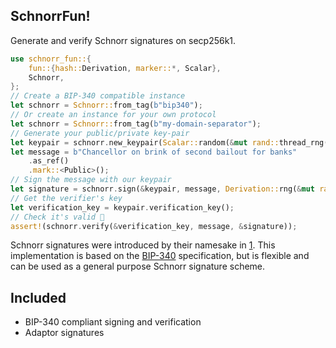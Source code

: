 ## SchnorrFun!

Generate and verify Schnorr signatures on secp256k1.

```rust
use schnorr_fun::{
    fun::{hash::Derivation, marker::*, Scalar},
    Schnorr,
};
// Create a BIP-340 compatible instance
let schnorr = Schnorr::from_tag(b"bip340");
// Or create an instance for your own protocol
let schnorr = Schnorr::from_tag(b"my-domain-separator");
// Generate your public/private key-pair
let keypair = schnorr.new_keypair(Scalar::random(&mut rand::thread_rng()));
let message = b"Chancellor on brink of second bailout for banks"
    .as_ref()
    .mark::<Public>();
// Sign the message with our keypair
let signature = schnorr.sign(&keypair, message, Derivation::rng(&mut rand::thread_rng()));
// Get the verifier's key
let verification_key = keypair.verification_key();
// Check it's valid 🍿
assert!(schnorr.verify(&verification_key, message, &signature));
```
Schnorr signatures were introduced by their namesake in [1].
This implementation is based on the [BIP-340][2] specification, but is flexible and can be used as a general purpose Schnorr signature scheme.

## Included

- BIP-340 compliant signing and verification
- Adaptor signatures

[1]: https://d-nb.info/1156214580/34
[2]: https://github.com/bitcoin/bips/blob/master/bip-0340.mediawiki
